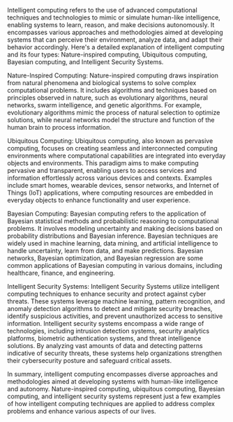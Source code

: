 Intelligent computing refers to the use of advanced computational techniques and technologies to mimic or simulate human-like intelligence, enabling systems to learn, reason, and make decisions autonomously. It encompasses various approaches and methodologies aimed at developing systems that can perceive their environment, analyze data, and adapt their behavior accordingly. Here's a detailed explanation of intelligent computing and its four types: Nature-inspired computing, Ubiquitous computing, Bayesian computing, and Intelligent Security Systems.

Nature-Inspired Computing:
Nature-inspired computing draws inspiration from natural phenomena and biological systems to solve complex computational problems. It includes algorithms and techniques based on principles observed in nature, such as evolutionary algorithms, neural networks, swarm intelligence, and genetic algorithms. For example, evolutionary algorithms mimic the process of natural selection to optimize solutions, while neural networks model the structure and function of the human brain to process information.

Ubiquitous Computing:
Ubiquitous computing, also known as pervasive computing, focuses on creating seamless and interconnected computing environments where computational capabilities are integrated into everyday objects and environments. This paradigm aims to make computing pervasive and transparent, enabling users to access services and information effortlessly across various devices and contexts. Examples include smart homes, wearable devices, sensor networks, and Internet of Things (IoT) applications, where computing resources are embedded in everyday objects to enhance functionality and user experience.

Bayesian Computing:
Bayesian computing refers to the application of Bayesian statistical methods and probabilistic reasoning to computational problems. It involves modeling uncertainty and making decisions based on probability distributions and Bayesian inference. Bayesian techniques are widely used in machine learning, data mining, and artificial intelligence to handle uncertainty, learn from data, and make predictions. Bayesian networks, Bayesian optimization, and Bayesian regression are some common applications of Bayesian computing in various domains, including healthcare, finance, and engineering.

Intelligent Security Systems:
Intelligent Security Systems utilize intelligent computing techniques to enhance security and protect against cyber threats. These systems leverage machine learning, pattern recognition, and anomaly detection algorithms to detect and mitigate security breaches, identify suspicious activities, and prevent unauthorized access to sensitive information. Intelligent security systems encompass a wide range of technologies, including intrusion detection systems, security analytics platforms, biometric authentication systems, and threat intelligence solutions. By analyzing vast amounts of data and detecting patterns indicative of security threats, these systems help organizations strengthen their cybersecurity posture and safeguard critical assets.

In summary, intelligent computing encompasses diverse approaches and methodologies aimed at developing systems with human-like intelligence and autonomy. Nature-inspired computing, ubiquitous computing, Bayesian computing, and intelligent security systems represent just a few examples of how intelligent computing techniques are applied to address complex problems and enhance various aspects of our lives.
